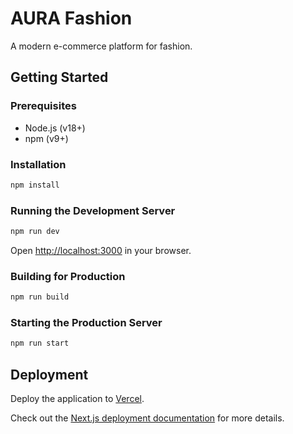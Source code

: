 # AURA Fashion

A modern e-commerce platform for fashion.

## Getting Started

### Prerequisites

- Node.js (v18+)
- npm (v9+)

### Installation

```bash
npm install
```

### Running the Development Server

```bash
npm run dev
```

Open [http://localhost:3000](http://localhost:3000) in your browser.

### Building for Production

```bash
npm run build
```

### Starting the Production Server

```bash
npm run start
```

## Deployment

Deploy the application to [Vercel](https://vercel.com).

Check out the [Next.js deployment documentation](https://nextjs.org/docs/deployment) for more details.